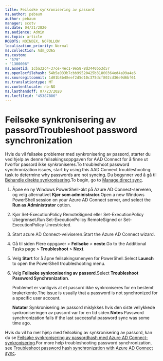 ```yaml
---
title: Feilsøke synkronisering av passord
ms.author: pebaum
author: pebaum
manager: scotv
ms.date: 04/21/2020
ms.audience: Admin
ms.topic: article
ROBOTS: NOINDEX, NOFOLLOW
localization_priority: Normal
ms.collection: Adm_O365
ms.custom:
- "579"
- "1300006"
ms.assetid: 1cba32c4-37ce-4ec1-9e58-8d3440b53d57
ms.openlocfilehash: 54b5a033b7cbb99520425b31800364ed4a99a4e6
ms.sourcegitcommit: 1d01b8b48eef2d5d10c375dcf802cd36e9d6bf61
ms.translationtype: MT
ms.contentlocale: nb-NO
ms.lasthandoff: 07/23/2020
ms.locfileid: "45387886"
---
```

# <a name="troubleshoot-password-synchronization"></a><span data-ttu-id="9a49a-102">Feilsøke synkronisering av passord</span><span class="sxs-lookup"><span data-stu-id="9a49a-102">Troubleshoot password synchronization</span></span>

<span data-ttu-id="9a49a-103">Hvis du vil feilsøke problemer med synkronisering av passord, starter du ved hjelp av denne feilsøkingsoppgaven for AAD Connect for å finne ut hvorfor passord ikke synkroniseres.</span><span class="sxs-lookup"><span data-stu-id="9a49a-103">To troubleshoot password synchronization issues, start by using this AAD Connect troubleshooting task to determine why passwords are not syncing.</span></span> <span data-ttu-id="9a49a-104">Du begynner ved å gå til [Behandle direkte synkronisering](https://admin.microsoft.com/AdminPortal/Home#/dirsyncmanagement).</span><span class="sxs-lookup"><span data-stu-id="9a49a-104">To begin, go to [Manage direct sync](https://admin.microsoft.com/AdminPortal/Home#/dirsyncmanagement).</span></span>  

1. <span data-ttu-id="9a49a-105">Åpne en ny Windows PowerShell-økt på Azure AD Connect-serveren, og velg alternativet **Kjør som administrator.**</span><span class="sxs-lookup"><span data-stu-id="9a49a-105">Open a new Windows PowerShell session on your Azure AD Connect server, and select the **Run as Administrator** option.</span></span>

2. <span data-ttu-id="9a49a-106">Kjør Set-ExecutionPolicy RemoteSigned eller Set-ExecutionPolicy Ubegrenset.</span><span class="sxs-lookup"><span data-stu-id="9a49a-106">Run Set-ExecutionPolicy RemoteSigned or Set-ExecutionPolicy Unrestricted.</span></span>

3. <span data-ttu-id="9a49a-107">Start azure AD Connect-veiviseren.</span><span class="sxs-lookup"><span data-stu-id="9a49a-107">Start the Azure AD Connect wizard.</span></span>

4. <span data-ttu-id="9a49a-108">Gå til siden Flere oppgaver > **Feilsøke**  >  **neste**.</span><span class="sxs-lookup"><span data-stu-id="9a49a-108">Go to the Additional Tasks page > **Troubleshoot** > **Next**.</span></span>

5. <span data-ttu-id="9a49a-109">Velg **Start** for å åpne feilsøkingsmenyen for PowerShell.</span><span class="sxs-lookup"><span data-stu-id="9a49a-109">Select **Launch** to open the PowerShell troubleshooting menu.</span></span>

6. <span data-ttu-id="9a49a-110">Velg **Feilsøke synkronisering av passord**.</span><span class="sxs-lookup"><span data-stu-id="9a49a-110">Select **Troubleshoot Password Synchronization**.</span></span>

    <span data-ttu-id="9a49a-111">Problemet er vanligvis at et passord ikke synkroniseres for en bestemt brukerkonto.</span><span class="sxs-lookup"><span data-stu-id="9a49a-111">The issue is usually that a password is not synchronized for a specific user account.</span></span>

    <span data-ttu-id="9a49a-112">**Notater** Synkronisering av passord mislykkes hvis den siste vellykkede synkroniseringen av passord var for en tid siden.</span><span class="sxs-lookup"><span data-stu-id="9a49a-112">**Notes** Password synchronization fails if the last successful password sync was some time ago.</span></span>

<span data-ttu-id="9a49a-113">Hvis du vil ha mer hjelp med feilsøking av synkronisering av passord, kan du se [Feilsøke synkronisering av passordhash med Azure AD Connect-synkronisering](https://docs.microsoft.com/azure/active-directory/hybrid/tshoot-connect-password-hash-synchronization).</span><span class="sxs-lookup"><span data-stu-id="9a49a-113">For more help troubleshooting password synchronization, see [Troubleshoot password hash synchronization with Azure AD Connect sync](https://docs.microsoft.com/azure/active-directory/hybrid/tshoot-connect-password-hash-synchronization).</span></span>
